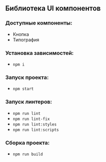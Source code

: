 ## Библиотека UI компонентов

### Доступные компоненты:
- Кнопка
- Типография

### Установка зависимостей:
- `npm i`
### Запуск проекта:
- `npm start`
### Запуск линтеров:
- `npm run lint`
- `npm run lint-fix`
- `npm run lint:styles`
- `npm run lint:scripts`
### Сборка проекта:
- `npm run build`
